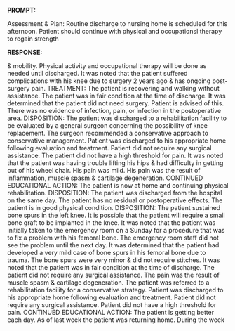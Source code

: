 **PROMPT:**

Assessment & Plan:  Routine discharge to nursing home is scheduled for this afternoon. Patient should continue with physical and occupationsl therapy to regain strength

**RESPONSE:**

  & mobility.  Physical activity and occupational therapy will be done as needed until discharged. It was noted that the patient suffered complications with his knee due to surgery 2 years ago & has ongoing post-surgery pain.  TREATMENT: The patient is recovering and walking without assistance. The patient was in fair condition at the time of discharge. It was determined that the patient did not need surgery. Patient is advised of this. There was no evidence of infection, pain, or infection in the postoperative area.  DISPOSITION: The patient was discharged to a rehabilitation facility to be evaluated by a general surgeon concerning the possibility of knee replacement. The surgeon recommended a conservative approach to conservative management. Patient was discharged to his appropriate home following evaluation and treatment. Patient did not require any surgical assistance. The patient did not have a high threshold for pain. It was noted that the patient was having trouble lifting his hips & had difficulty in getting out of his wheel chair. His pain was mild. His pain was the result of inflammation, muscle spasm & cartilage degeneration.  CONTINUED EDUCATIONAL ACTION: The patient is now at home and continuing physical rehabilitation.  DISPOSITION: The patient was discharged from the hospital on the same day. The patient has no residual or postoperative effects. The patient is in good physical condition.  DISPOSITION: The patient sustained bone spurs in the left knee. It is possible that the patient will require a small bone graft to be implanted in the knee. It was noted that the patient was initially taken to the emergency room on a Sunday for a procedure that was to fix a problem with his femoral bone. The emergency room staff did not see the problem until the next day. It was determined that the patient had developed a very mild case of bone spurs in his femoral bone due to trauma. The bone spurs were very minor & did not require stitches. It was noted that the patient was in fair condition at the time of discharge. The patient did not require any surgical assistance. The pain was the result of muscle spasm & cartilage degeneration. The patient was referred to a rehabilitation facility for a conservative strategy. Patient was discharged to his appropriate home following evaluation and treatment. Patient did not require any surgical assistance. Patient did not have a high threshold for pain.  CONTINUED EDUCATIONAL ACTION: The patient is getting better each day. As of last week the patient was returning home. During the week